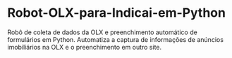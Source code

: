# Robot-OLX-para-Indicai-em-Python
Robô de coleta de dados da OLX e preenchimento automático de formulários em Python. Automatiza a captura de informações de anúncios imobiliários na OLX e o preenchimento em outro site.
